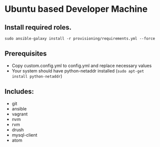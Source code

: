Ubuntu based Developer Machine
======================

## Install required roles.
`sudo ansible-galaxy install -r provisioning/requirements.yml --force`

## Prerequisites

- Copy custom.config.yml to config.yml and replace necessary values
- Your system should have python-netaddr installed (`sudo apt-get install python-netaddr`)

## Includes:

- git
- ansible
- vagrant
- nvm
- rvm
- drush
- mysql-client
- atom
